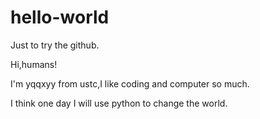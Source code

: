 # hello-world
Just to try the github.

Hi,humans!

I'm yqqxyy from ustc,I like coding and computer so much.

I think one day I will use python to change the world.
